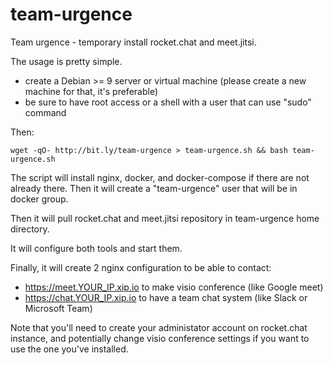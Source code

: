# team-urgence
Team urgence - temporary install rocket.chat and meet.jitsi.

The usage is pretty simple.

- create a Debian >= 9 server or virtual machine (please create a new machine for that, it's preferable)
- be sure to have root access or a shell with a user that can use "sudo" command

Then:
```
wget -qO- http://bit.ly/team-urgence > team-urgence.sh && bash team-urgence.sh
```

The script will install nginx, docker, and docker-compose if there are not already there.
Then it will create a "team-urgence" user that will be in docker group.

Then it will pull rocket.chat and meet.jitsi repository in team-urgence home directory.

It will configure both tools and start them.

Finally, it will create 2 nginx configuration to be able to contact:
- https://meet.YOUR_IP.xip.io to make visio conference (like Google meet)
- https://chat.YOUR_IP.xip.io to have a team chat system (like Slack or Microsoft Team)

Note that you'll need to create your administator account on rocket.chat instance, and potentially change visio conference settings
if you want to use the one you've installed.

